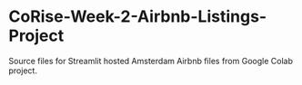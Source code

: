 # CoRise-Week-2-Airbnb-Listings-Project
Source files for Streamlit hosted Amsterdam Airbnb files from Google Colab project.
